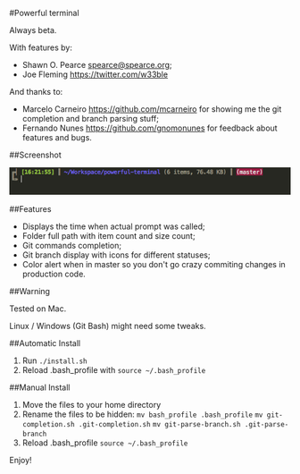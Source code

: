 #Powerful terminal

Always beta.

With features by:

- Shawn O. Pearce <spearce@spearce.org>;
- Joe Fleming <https://twitter.com/w33ble>

And thanks to:

- Marcelo Carneiro <https://github.com/mcarneiro> for showing me the git completion and branch parsing stuff;
- Fernando Nunes <https://github.com/gnomonunes> for feedback about features and bugs.

##Screenshot

![Screenshot](screenshot.png)

##Features

- Displays the time when actual prompt was called;
- Folder full path with item count and size count;
- Git commands completion;
- Git branch display with icons for different statuses;
- Color alert when in master so you don't go crazy commiting changes in production code.

##Warning

Tested on Mac.

Linux / Windows (Git Bash) might need some tweaks.


##Automatic Install

1. Run `./install.sh`
2. Reload .bash_profile with `source ~/.bash_profile`

##Manual Install

1. Move the files to your home directory
2. Rename the files to be hidden:
`mv bash_profile .bash_profile`
`mv git-completion.sh .git-completion.sh`
`mv git-parse-branch.sh .git-parse-branch`
3. Reload .bash_profile
`source ~/.bash_profile`

Enjoy!